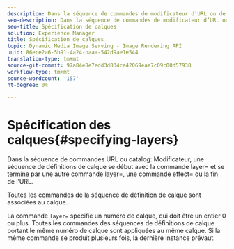 ```yaml
---
description: Dans la séquence de commandes de modificateur d’URL ou de catalogue, une séquence de définitions de calque se début avec la commande layer= et se termine par une autre commande layer=, une commande effect= ou la fin de l’URL.
seo-description: Dans la séquence de commandes de modificateur d’URL ou de catalogue, une séquence de définitions de calque se début avec la commande layer= et se termine par une autre commande layer=, une commande effect= ou la fin de l’URL.
seo-title: Spécification de calques
solution: Experience Manager
title: Spécification de calques
topic: Dynamic Media Image Serving - Image Rendering API
uuid: 86ece2a6-5b91-4a24-baaa-542d9ae1e544
translation-type: tm+mt
source-git-commit: 97a84e8e7edd3d834ca42069eae7c09c00d57938
workflow-type: tm+mt
source-wordcount: '157'
ht-degree: 0%

---
```



# Spécification des calques{#specifying-layers}

Dans la séquence de commandes URL ou catalog::Modificateur, une séquence de définitions de calque se début avec la commande layer= et se termine par une autre commande layer=, une commande effect= ou la fin de l’URL.

Toutes les commandes de la séquence de définition de calque sont associées au calque.

La commande `layer=` spécifie un numéro de calque, qui doit être un entier 0 ou plus. Toutes les commandes des séquences de définitions de calque portant le même numéro de calque sont appliquées au même calque. Si la même commande se produit plusieurs fois, la dernière instance prévaut.
